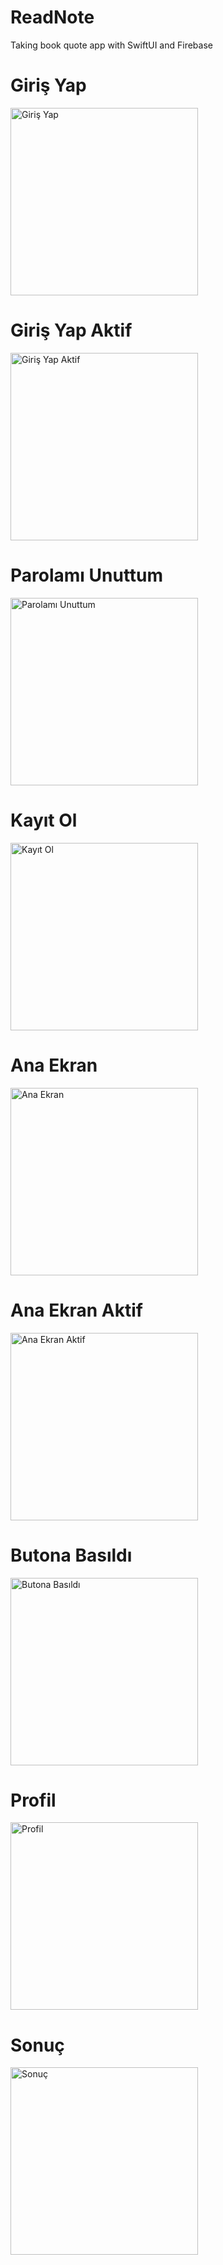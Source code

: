 # ReadNote
Taking book quote app with SwiftUI and Firebase

# Giriş Yap

<img src="Screenshots/SignIn.png" width="300" alt="Giriş Yap">

# Giriş Yap Aktif

<img src="Screenshots/SignIn2.png" width="300" alt="Giriş Yap Aktif">

# Parolamı Unuttum

<img src="Screenshots/ForgotPassword.png" width="300" alt="Parolamı Unuttum">

# Kayıt Ol

<img src="Screenshots/SignUp.png" width="300" alt="Kayıt Ol">

# Ana Ekran

<img src="Screenshots/Home.png" width="300" alt="Ana Ekran">

# Ana Ekran Aktif

<img src="Screenshots/Home2.png" width="300" alt="Ana Ekran Aktif">

# Butona Basıldı

<img src="Screenshots/ButtonClicked.png" width="300" alt="Butona Basıldı">

# Profil

<img src="Screenshots/Profile.png" width="300" alt="Profil">

# Sonuç

<img src="Screenshots/GeneratedImage.png" width="300" alt="Sonuç">
